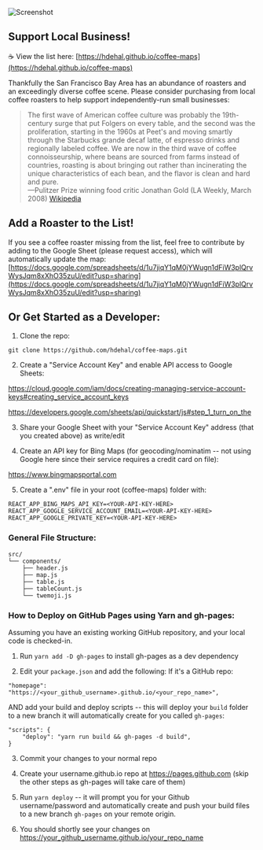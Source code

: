 ![Screenshot](https://github.com/hdehal/coffee-maps/raw/master/public/app_screenshot2.png)

## Support Local Business!
☕ View the list here: [https://hdehal.github.io/coffee-maps](https://hdehal.github.io/coffee-maps)

Thankfully the San Francisco Bay Area has an abundance of roasters and an exceedingly diverse coffee scene. Please consider purchasing from local coffee roasters to help support independently-run small businesses:

> The first wave of American coffee culture was probably the 19th-century surge that put Folgers on every table, and the second was the proliferation, starting in the 1960s at Peet's and moving smartly through the Starbucks grande decaf latte, of espresso drinks and regionally labeled coffee. We are now in the third wave of coffee connoisseurship, where beans are sourced from farms instead of countries, roasting is about bringing out rather than incinerating the unique characteristics of each bean, and the flavor is clean and hard and pure.  
—Pulitzer Prize winning food critic Jonathan Gold (LA Weekly, March 2008) [Wikipedia](https://en.wikipedia.org/wiki/Third_wave_of_coffee#Use_of_the_term)

## Add a Roaster to the List!
If you see a coffee roaster missing from the list, feel free to contribute by adding to the Google Sheet (please request access), which will automatically update the map: [https://docs.google.com/spreadsheets/d/1u7jiqY1qM0jYWugn1dFiW3plQrvWysJqm8xXhO35zuU/edit?usp=sharing](https://docs.google.com/spreadsheets/d/1u7jiqY1qM0jYWugn1dFiW3plQrvWysJqm8xXhO35zuU/edit?usp=sharing)

## Or Get Started as a Developer:
1. Clone the repo:
```
git clone https://github.com/hdehal/coffee-maps.git
```

2. Create a "Service Account Key" and enable API access to Google Sheets:

https://cloud.google.com/iam/docs/creating-managing-service-account-keys#creating_service_account_keys

https://developers.google.com/sheets/api/quickstart/js#step_1_turn_on_the

3. Share your Google Sheet with your "Service Account Key" address (that you created above) as write/edit

4. Create an API key for Bing Maps (for geocoding/nominatim -- not using Google here since their service requires a credit card on file):

https://www.bingmapsportal.com

5. Create a ".env" file in your root (coffee-maps) folder with:
```
REACT_APP_BING_MAPS_API_KEY=<YOUR-API-KEY-HERE>
REACT_APP_GOOGLE_SERVICE_ACCOUNT_EMAIL=<YOUR-API-KEY-HERE>
REACT_APP_GOOGLE_PRIVATE_KEY=<YOUR-API-KEY-HERE>
```

### General File Structure:
```
src/
└── components/
    ├── header.js
    ├── map.js
    ├── table.js
    ├── tableCount.js
    └── twemoji.js
```

### How to Deploy on GitHub Pages using Yarn and gh-pages:
Assuming you have an existing working GitHub repository, and your local code is checked-in.

1. Run `yarn add -D gh-pages` to install gh-pages as a dev dependency

2. Edit your `package.json` and add the following:
If it's a GitHub repo:
```
"homepage": "https://<your_github_username>.github.io/<your_repo_name>",
```
AND add your build and deploy scripts -- this will deploy your `build` folder to a new branch it will automatically create for you called `gh-pages`:
```
"scripts": {
    "deploy": "yarn run build && gh-pages -d build",
}
```
3. Commit your changes to your normal repo

4. Create your username.github.io repo at https://pages.github.com (skip the other steps as gh-pages will take care of them)

5. Run `yarn deploy` -- it will prompt you for your Github username/password and automatically create and push your build files to a new branch `gh-pages` on your remote origin.

6. You should shortly see your changes on https://your_github_username.github.io/your_repo_name